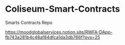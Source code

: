 # Coliseum-Smart-Contracts
Smarts Contracts Repo

  https://moodglobalservices.notion.site/RWFA-DApp-fb743a281b4c48af84dfca1da3db766f?pvs=25